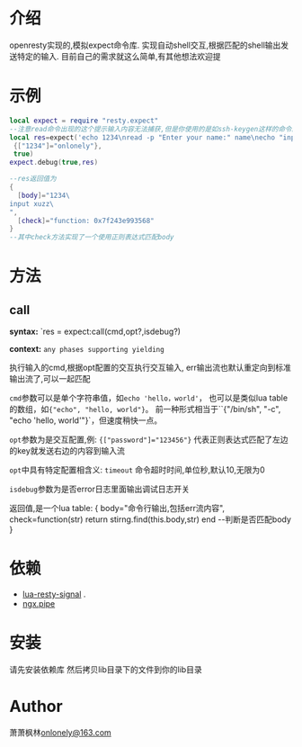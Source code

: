 介绍
====

openresty实现的,模拟expect命令库.
实现自动shell交互,根据匹配的shell输出发送特定的输入.
目前自己的需求就这么简单,有其他想法欢迎提

示例
========

```lua
local expect = require "resty.expect"
--注意read命令出现的这个提示输入内容无法捕获,但是你使用的是如ssh-keygen这样的命令的提示是可以捕获的
local res=expect('echo 1234\nread -p "Enter your name:" name\necho "input $name"\n',
 {["1234"]="onlonely"},
 true)
expect.debug(true,res)

--res返回值为
{
  [body]="1234\
input xuzz\
",
  [check]="function: 0x7f243e993568"
}
--其中check方法实现了一个使用正则表达式匹配body

```

方法
=========

call
---

**syntax:** `res = expect:call(cmd,opt?,isdebug?)

**context:** `any phases supporting yielding`

执行输入的cmd,根据opt配置的交互执行交互输入,
err输出流也默认重定向到标准输出流了,可以一起匹配

`cmd`参数可以是单个字符串值，如`echo 'hello，world'`，
也可以是类似lua table的数组，如`{"echo", "hello, world"}`。
前一种形式相当于``{"/bin/sh", "-c", "echo 'hello, world'"}`，但速度稍快一点。

`opt`参数为是交互配置,例:
`{["password"]="123456"}` 代表正则表达式匹配了左边的key就发送右边的内容到输入流

`opt`中具有特定配置相含义:
`timeout` 命令超时时间,单位秒,默认10,无限为0

`isdebug`参数为是否error日志里面输出调试日志开关

返回值,是一个lua table:
{
body="命令行输出,包括err流内容",
check=function(str) return stirng.find(this.body,str) end --判断是否匹配body
}

依赖
============

*  [lua-resty-signal](https://github.com/openresty/lua-resty-signal) .
*  [ngx.pipe](https://github.com/openresty/lua-resty-core/blob/master/lib/ngx/pipe.md#readme)

安装
============
请先安装依赖库
然后拷贝lib目录下的文件到你的lib目录

Author
======
萧萧枫林<onlonely@163.com>



